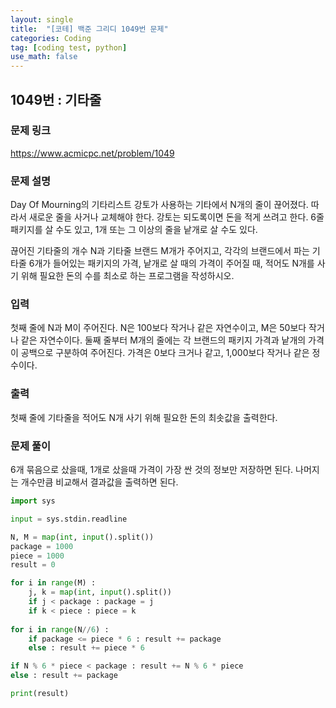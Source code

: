 ```yaml
---
layout: single
title:  "[코테] 백준 그리디 1049번 문제"
categories: Coding
tag: [coding test, python]
use_math: false
---
```


## 1049번 : 기타줄
### 문제 링크
<https://www.acmicpc.net/problem/1049>

### 문제 설명
Day Of Mourning의 기타리스트 강토가 사용하는 기타에서 N개의 줄이 끊어졌다. 따라서 새로운 줄을 사거나 교체해야 한다. 강토는 되도록이면 돈을 적게 쓰려고 한다. 6줄 패키지를 살 수도 있고, 1개 또는 그 이상의 줄을 낱개로 살 수도 있다.

끊어진 기타줄의 개수 N과 기타줄 브랜드 M개가 주어지고, 각각의 브랜드에서 파는 기타줄 6개가 들어있는 패키지의 가격, 낱개로 살 때의 가격이 주어질 때, 적어도 N개를 사기 위해 필요한 돈의 수를 최소로 하는 프로그램을 작성하시오.

### 입력
첫째 줄에 N과 M이 주어진다. N은 100보다 작거나 같은 자연수이고, M은 50보다 작거나 같은 자연수이다. 둘째 줄부터 M개의 줄에는 각 브랜드의 패키지 가격과 낱개의 가격이 공백으로 구분하여 주어진다. 가격은 0보다 크거나 같고, 1,000보다 작거나 같은 정수이다.

### 출력
첫째 줄에 기타줄을 적어도 N개 사기 위해 필요한 돈의 최솟값을 출력한다.

### 문제 풀이
6개 묶음으로 샀을때, 1개로 샀을때 가격이 가장 싼 것의 정보만 저장하면 된다.
나머지는 개수만큼 비교해서 결과값을 출력하면 된다.


```python
import sys

input = sys.stdin.readline

N, M = map(int, input().split())
package = 1000
piece = 1000
result = 0

for i in range(M) : 
    j, k = map(int, input().split())
    if j < package : package = j
    if k < piece : piece = k
    
for i in range(N//6) :
    if package <= piece * 6 : result += package
    else : result += piece * 6

if N % 6 * piece < package : result += N % 6 * piece
else : result += package

print(result)
```
